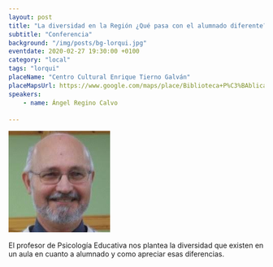 ```yaml
---
layout: post
title: "La diversidad en la Región ¿Qué pasa con el alumnado diferente?"
subtitle: "Conferencia"
background: "/img/posts/bg-lorqui.jpg"
eventdate: 2020-02-27 19:30:00 +0100
category: "local"
tags: "lorqui"
placeName: "Centro Cultural Enrique Tierno Galván"
placeMapsUrl: https://www.google.com/maps/place/Biblioteca+P%C3%BAblica+Municipal+Centro+Cultural+Enrique+Tierno+Galv%C3%A1n/@38.0812288,-1.2542756,15z/data=!4m5!3m4!1s0x0:0xc055076049626fe6!8m2!3d38.0812288!4d-1.2542756
speakers:
    - name: Ángel Regino Calvo
    
---
```

![cartel](/img/posts/angelregino.jpg)   

El profesor de Psicología Educativa nos plantea la diversidad que existen en un aula en cuanto a alumnado y como apreciar esas diferencias.
